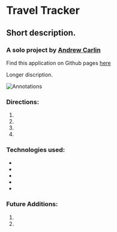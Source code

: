 # Travel Tracker

## Short description.

### A solo project by [Andrew Carlin](https://github.com/AndieDrew)
Find this application on Github pages [here]()

Longer discription.

![Annotations]()

### Directions:

1.
2.  
3.
4.

### Technologies used:
* 
*
*
*
*

### Future Additions:
1.
2.
